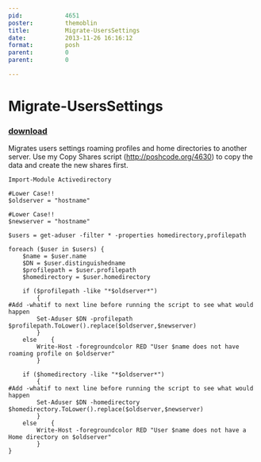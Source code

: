 ```yaml
---
pid:            4651
poster:         themoblin
title:          Migrate-UsersSettings
date:           2013-11-26 16:16:12
format:         posh
parent:         0
parent:         0

---
```


# Migrate-UsersSettings

### [download](4651.ps1)

Migrates users settings roaming profiles and home directories to another server.
Use my Copy Shares script (http://poshcode.org/4630) to copy the data and create the new shares first.

```posh
Import-Module Activedirectory

#Lower Case!!
$oldserver = "hostname"

#Lower Case!!
$newserver = "hostname"

$users = get-aduser -filter * -properties homedirectory,profilepath

foreach ($user in $users) {
	$name = $user.name
	$DN = $user.distinguishedname
	$profilepath = $user.profilepath
	$homedirectory = $user.homedirectory

	if ($profilepath -like "*$oldserver*")
		{
#Add -whatif to next line before running the script to see what would happen
		Set-Aduser $DN -profilepath $profilepath.ToLower().replace($oldserver,$newserver)
		}
	else	{
		Write-Host -foregroundcolor RED "User $name does not have roaming profile on $oldserver"
		}

	if ($homedirectory -like "*$oldserver*")
		{
#Add -whatif to next line before running the script to see what would happen
		Set-Aduser $DN -homedirectory $homedirectory.ToLower().replace($oldserver,$newserver)
		}
	else	{
		Write-Host -foregroundcolor RED "User $name does not have a Home directory on $oldserver"
		}
}

```
